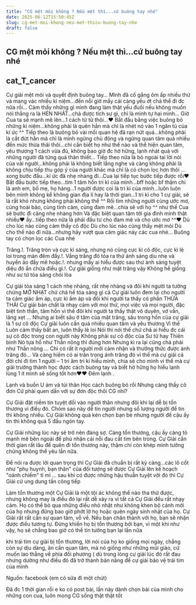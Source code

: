 ```yaml
---
title: "CG mệt mỏi không ? Nếu mệt thì...cứ buông tay nhé"
date: 2025-06-12T15:50:45Z
slug: cg-met-moi-khong-neu-met-thicu-buong-tay-nhe
draft: false
---
```


## CG mệt mỏi không ? Nếu mệt thì...cứ buông tay nhé

## cat_T_cancer

Cự giải mệt mỏi và quyết định buông tay…
Mình đã cố gắng ôm ấp nhiều thứ và mang vác nhiều kỉ niệm…đến nỗi giờ mấy cái càng yếu ớt chả thể đi đc nữa rồi…
Cảm thấy những gì mình đang làm thật yếu đuối nếu không muốn nói thẳng ra là HÈN NHÁT…chả được tích sự gì, chỉ là mình tự hại mình…
Giờ Cua ta sẽ mạnh mẽ lên…1 cách từ từ thôi…♥
Bắt đầu bằng việc buông bỏ những kỉ niệm…không phải là quên hẳn mà chỉ là nhét nó vào 1 ngăn tủ của kí ức ^^
Tiếp theo là buông bỏ vài mối quan hệ đã rạn nứt quá…không phải là cắt đứt hẳn mà chỉ là mình ngừng chủ động và ngừng quan tâm quá nhiều đến mức thừa thãi thôi…chỉ cần biết họ như thế nào và thể hiện quan tâm, yêu thương 1 cách vừa đủ, không bao giờ đc hờ hững, lạnh nhát quá với những người đã từng quá thân thiết…
Tiếp theo nữa là bỏ ngoài tai lời nói của vài người…không phải là không biết lắng nghe và càng không phải là không chịu tiếp thu góp ý của người khác mà chỉ là có chọn lọc hơn thôi
…xong bước đầu…kí ức đã nhẹ nhàng đi…Cua lại tiếp tục bước tiếp được rồi♥
Bắt đầu bước tiếp theo…tìm 1 tâm hồn tri kỉ của mình…bff hoặc bf thậm chí là anh em, bố mẹ, họ hàng…1 người được coi là tri kỉ của mình…luôn luôn bên mình không kể không gian địa lí hay là thời gian…1 tri kỉ cho 1 cự giải, sẽ là rất khó nhưng không phải không thể ^^
Rồi tìm những người cùng ước mơ, cùng hoài bão, cùng tình cảm, cùng đam mê…chia sẽ với họ ^^ như thế Cua sẽ bước đi càng nhẹ nhàng hơn
Và đặc biệt quan tâm tới gia đình mình thật nhiều♥
ầy…tiếp theo nữa là phải đầu tư cho đam mê và cho ước mơ ^^♥
Dù cho lúc nào cũng cảm thấy cô độc
Dù cho lúc nào cũng thấy mệt mỏi
Dù cho thế nào đi nữa…nhưng hãy vượt qua cảm giác này các cua nhé…
Buông tay có chọn lọc các Cua nhé 
 
Trăng.!.
Trăng tròn và cực kì sáng, nhưng nó cũng cực kì cô độc, cực kì lẻ loi trong màn đêm đấy.!.
Vầng trăng đó tỏa ra thứ ánh sáng dịu nhẹ và huyền ảo đầy mê hoặc.!. nhưng mấy ai hiểu được sau thứ ánh sáng tuyệt diệu đó ẩn chứa điều gì.!.
Cự giải giống như mặt trăng vậy
Không hề giống như sư tử tỏa sáng chói lòa

Cự giải tỏa sáng 1 cách nhẹ nhàng, rất nhẹ nhàng và đôi khi người ta tưởng chừng MỜ NHẠT chứ chả hề tỏa sáng gì cả
Cự giải luôn đem lại cho người ta cảm giác ấm áp, cực kì ấm áp và đôi khi người ta thấy có phần THỪA THÃI
Cự giải bản chất là nhạy cảm với mọi thứ, mọi việc và mọi người, đặc biệt tinh thần, tâm hồn vì thế đôi khi người ta thấy thật vô duyên, vớ vẩn, lãng xẹt
…
Nhưng ai biết sâu ở tâm của mặt trăng, sâu trong hồn của cự giải là 1 sự cô độc
Cự giải luôn cần quá nhiều quan tâm và yêu thương
Vì thế
Luôn cảm thấy bất an, luôn thấy lẻ loi
Nói thì nói thế chứ chả ai hiểu đc cái sự cô độc trong con người này
Không phải sự cô độc của Sư tử hay Thiên bình
Nó tựa hồ như Thần nông thì đúng hơn
Nhưng kì ra lại cũng chả phải như Thần nông
…
Chỉ có rất ít người mới cảm nhận và thưởng thức được ánh trăng đó…
Và càng hiếm có ai trân trọng ánh trăng đó
vì thế mà cự giải cả đời chỉ đi tìm 1 người – 1 tri âm tri kỉ hiểu mình, chia sẻ cho mình
vì thế mà cự giải trưởng thành học được cách buông tay và biết hờ hững
họ hiểu lạnh lùng 1 ít mình sẽ sống tốt hơn♥♥ Đêm lạnh .

Lạnh và buồn
U ám và tủi thân
Học cách buông bỏ rồi
Nhưng càng thấy cô đơn
Cứ phải quen dần với sự đơn độc thôi CG nhỉ? 

 
Cự Giải đặt niềm tin tuyệt đối vào người thân nhưng đôi khi lại dễ bị tổn thương vì điều đó. Chòm sao này dễ tin người nhưng số lượng người để tin thì không nhiều. Cự Giải không quá kén chọn bạn bè nhưng người để cậu ấy tin thì không quá 5 đầu ngón tay.
 
Cự Giải những lúc này sẽ trở nên đáng sợ. Càng tổn thương, cậu ấy càng tỏ mạnh mẽ bên ngoài để phủ nhận cái nỗi đau cắt tim bên trong. Cự Giải cần thời gian rất lâu để quên đi tổn thương này, thậm chí còn khép mình tưởng chừng không thể yêu lần nữa.
 
Để nói ra được lời quan trọng thì Cự Giải đã chuẩn bị rất kỷ càng...các lô cốt như "phụ huynh, bạn thân" của đối tượng sẽ được Cự Giải lên kế hoạch "oánh chiếm" tỉ mỉ ... sau khi có được những hậu thuẫn tuyệt vời đó thì Cự Giải cứ ung dung tấn công tiếp 
 
Làm tổn thương một Cự Giải là một tội ác không thể nào tha thứ được, nhưng không may là điều đó lại rất dễ xảy ra vì tất cả Cự Giải đều rất nhạy cảm. Họ có thể bỏ qua những điều nhỏ nhặt như không khen bộ cánh mới của họ nhưng đừng bao giờ 
phớt lờ họ hoặc quên ngày sinh nhật của họ. Cự Giải rất rất cần sự quan tâm, vỗ về. Nếu bạn chân thành với họ, bạn sẽ nhận được điều tương tự. Đừng khiến họ bị tổn thương bởi bạn, vì một khi như vậy, họ sẽ chẳng bao giờ có thể tin tưởng bạn lại lần nữa
 
khi trái tim cự giải bị tổn thương, lời nói của họ ko giống mọi ngày, chẳng còn sự dịu dàng, ân cần quan tâm, mà nó giống như những mũi giáo, cứ muốn lao thẳng về phía đối phương ( dù trong lòng cự giải lúc đó rất đau nhưng dường như điều đó đã trở thành bản năng để cự giải bảo vệ trái tim của mình 
 
Nguồn: facebook (em có sửa đi một chút)
 
Đã đc 1 thời gian rồi e ko có post bài, lần này dành chọn bài của mình cho những con cua, luôn mong CG sống thật thật tốt